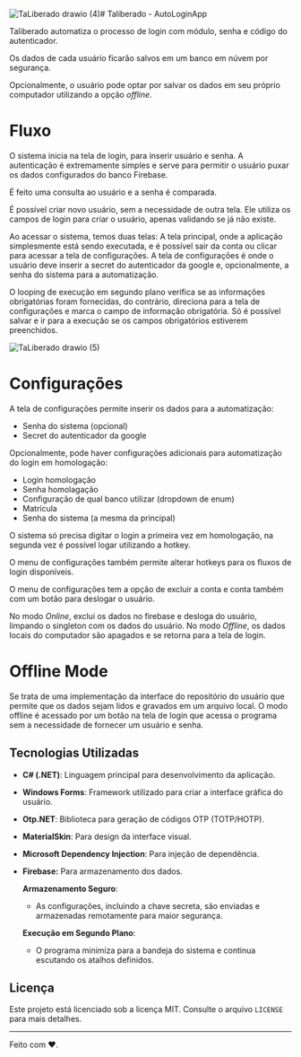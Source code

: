 ![TaLiberado drawio (4)](https://github.com/user-attachments/assets/2ba2dcb9-6a95-4fda-b3de-08ae4b61359c)# Taliberado - AutoLoginApp

Taliberado automatiza o processo de login com módulo, senha e código do autenticador.

Os dados de cada usuário ficarão salvos em um banco em núvem por segurança.

Opcionalmente, o usuário pode optar por salvar os dados em seu próprio computador utilizando a opção *offline*.

# Fluxo

O sistema inicia na tela de login, para inserir usuário e senha. A autenticação é extremamente simples e serve para permitir o usuário puxar os dados configurados do banco Firebase.

É feito uma consulta ao usuário e a senha é comparada.

É possível criar novo usuário, sem a necessidade de outra tela. Ele utiliza os campos de login para criar o usuário, apenas validando se já não existe.

Ao acessar o sistema, temos duas telas: A tela principal, onde a aplicação simplesmente está sendo executada, e é possível sair da conta ou clicar para acessar a tela de configurações. A tela de configurações é onde o usuário deve inserir a secret do autenticador da google e, opcionalmente, a senha do sistema para a automatização.

O looping de execução em segundo plano verifica se as informações obrigatórias foram fornecidas, do contrário, direciona para a tela de configurações e marca o campo de informação obrigatória. Só é possível salvar e ir para a execução se os campos obrigatórios estiverem preenchidos.

![TaLiberado drawio (5)](https://github.com/user-attachments/assets/b3f96d64-cda0-4cd5-a8aa-8eebb27888f9)

# Configurações

A tela de configurações permite inserir os dados para a automatização:

- Senha do sistema (opcional)
- Secret do autenticador da google

Opcionalmente, pode haver configurações adicionais para automatização do login em homologação:

- Login homologação
- Senha homolagação
- Configuração de qual banco utilizar (dropdown de enum)
- Matrícula
- Senha do sistema (a mesma da principal)

O sistema só precisa digitar o login a primeira vez em homologação, na segunda vez é possível logar utilizando a hotkey.

O menu de configurações também permite alterar hotkeys para os fluxos de login disponíveis. 

O menu de configurações tem a opção de excluir a conta e conta também com um botão para deslogar o usuário.

No modo *Online*, exclui os dados no firebase e desloga do usuário, limpando o singleton com os dados do usuário. No modo *Offline*, os dados locais do computador são apagados e se retorna para a tela de login.

# Offline Mode

Se trata de uma implementação da interface do repositório do usuário que permite que os dados sejam lidos e gravados em um arquivo local. O modo offline é acessado por um botão na tela de login que acessa o programa sem a necessidade de fornecer um usuário e senha.

## **Tecnologias Utilizadas**

- **C# (.NET)**: Linguagem principal para desenvolvimento da aplicação.
- **Windows Forms**: Framework utilizado para criar a interface gráfica do usuário.
- **Otp.NET**: Biblioteca para geração de códigos OTP (TOTP/HOTP).
- **MaterialSkin**: Para design da interface visual.
- **Microsoft Dependency Injection**: Para injeção de dependência.
- **Firebase:** Para armazenamento dos dados.

   **Armazenamento Seguro**:
   - As configurações, incluindo a chave secreta, são enviadas e armazenadas remotamente para maior segurança.

   **Execução em Segundo Plano**:
   - O programa minimiza para a bandeja do sistema e continua escutando os atalhos definidos.

## **Licença**

Este projeto está licenciado sob a licença MIT. Consulte o arquivo `LICENSE` para mais detalhes.

---

Feito com ❤️.
